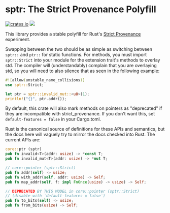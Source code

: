# sptr: The Strict Provenance Polyfill

[![crates.io](https://img.shields.io/crates/v/sptr.svg)](https://crates.io/crates/sptr) [![](https://docs.rs/sptr/badge.svg)](https://docs.rs/sptr)



This library provides a stable polyfill for Rust's [Strict Provenance](https://github.com/rust-lang/rust/issues/95228) experiment.

Swapping between the two should be as simple as switching between `sptr::` and `ptr::`
for static functions. For methods, you must import `sptr::Strict` into your module for
the extension trait's methods to overlay std. The compiler will (understandably)
complain that you are overlaying std, so you will need to also silence that as
seen in the following example:

```rust
#![allow(unstable_name_collisions)]
use sptr::Strict;

let ptr = sptr::invalid_mut::<u8>(1);
println!("{}", ptr.addr());
```

By default, this crate will also mark methods on pointers as "deprecated" if they are
incompatible with strict_provenance. If you don't want this, set `default-features = false`
in your Cargo.toml.

Rust is the canonical source of definitions for these APIs and semantics, but the docs
here will vaguely try to mirror the docs checked into Rust. The current APIs are:


```rust ,ignore
core::ptr (sptr)
pub fn invalid<T>(addr: usize) -> *const T;
pub fn invalid_mut<T>(addr: usize) -> *mut T;

// core::pointer (sptr::Strict)
pub fn addr(self) -> usize;
pub fn with_addr(self, addr: usize) -> Self;
pub fn map_addr(self, f: impl FnOnce(usize) -> usize) -> Self;

// DEPRECATED BY THIS MODEL in core::pointer (sptr::Strict)
// (disable with `default-features = false`)
pub fn to_bits(self) -> usize;
pub fn from_bits(usize) -> Self;
```
